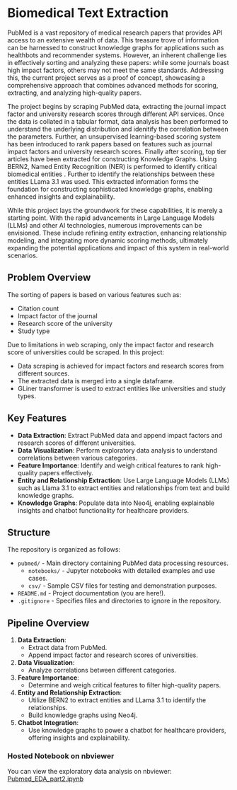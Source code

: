 
# Biomedical Text Extraction

PubMed is a vast repository of medical research papers that provides API access to an extensive wealth of data. This treasure trove of information can be harnessed to construct knowledge graphs for applications such as healthbots and recommender systems. However, an inherent challenge lies in effectively sorting and analyzing these papers: while some journals boast high impact factors, others may not meet the same standards. Addressing this, the current project serves as a proof of concept, showcasing a comprehensive approach that combines advanced methods for scoring, extracting, and analyzing high-quality papers.

The project begins by scraping PubMed data, extracting the journal impact factor and university research scores through different API services. Once the data is collated in a tabular format, data analysis has been performed to understand the underlying distribution and idenitify the correlation between the parameters. Further,  an unsupervised learning-based scoring system has been introduced to rank papers based on features such as journal impact factors and university research scores. Finally after scoring, top tier articles have been extracted for constructing Knowledge Graphs. Using BERN2,  Named Entity Recognition (NER) is performed to identify critical biomedical entities . Further to identify the relationships between these entities LLama 3.1 was used. This extracted information forms the foundation for constructing sophisticated knowledge graphs, enabling enhanced insights and explainability.

While this project lays the groundwork for these capabilities, it is merely a starting point. With the rapid advancements in Large Language Models (LLMs) and other AI technologies, numerous improvements can be envisioned. These include refining entity extraction, enhancing relationship modeling, and integrating more dynamic scoring methods, ultimately expanding the potential applications and impact of this system in real-world scenarios.

## Problem Overview

The sorting of papers is based on various features such as:
- Citation count
- Impact factor of the journal
- Research score of the university
- Study type

Due to limitations in web scraping, only the impact factor and research score of universities could be scraped. In this project:
- Data scraping is achieved for impact factors and research scores from different sources.
- The extracted data is merged into a single dataframe.
- GLiner transformer is used to extract entities like universities and study types.

## Key Features

- **Data Extraction**: Extract PubMed data and append impact factors and research scores of different universities.
- **Data Visualization**: Perform exploratory data analysis to understand correlations between various categories.
- **Feature Importance**: Identify and weigh critical features to rank high-quality papers effectively.
- **Entity and Relationship Extraction**: Use Large Language Models (LLMs) such as Llama 3.1 to extract entities and relationships from text and build knowledge graphs.
- **Knowledge Graphs**: Populate data into Neo4j, enabling explainable insights and chatbot functionality for healthcare providers.

## Structure

The repository is organized as follows:

- `pubmed/` - Main directory containing PubMed data processing resources.
  - `notebooks/` - Jupyter notebooks with detailed examples and use cases.
  - `csv/` - Sample CSV files for testing and demonstration purposes.
- `README.md` - Project documentation (you are here!).
- `.gitignore` - Specifies files and directories to ignore in the repository.

## Pipeline Overview

1. **Data Extraction**:
   - Extract data from PubMed.
   - Append impact factor and research scores of universities.
2. **Data Visualization**:
   - Analyze correlations between different categories.
3. **Feature Importance**:
   - Determine and weigh critical features to filter high-quality papers.
4. **Entity and Relationship Extraction**:
   - Utilize BERN2 to extract entities and LLama 3.1 to identify the relationships.
   - Build knowledge graphs using Neo4j.
5. **Chatbot Integration**:
   - Use knowledge graphs to power a chatbot for healthcare providers, offering insights and explainability.


### Hosted Notebook on nbviewer

You can view the exploratory data analysis on nbviewer: [Pubmed_EDA_part2.ipynb](https://nbviewer.org/github/amulya-incorrigible/Biomedical-Text-Extraction/blob/main/pubmed/Notebooks/Pubmed_EDA_part2.ipynb)



